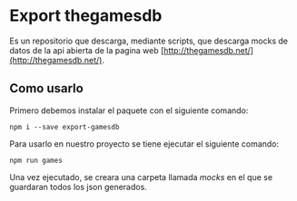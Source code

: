 # Export thegamesdb

Es un repositorio que descarga, mediante scripts, que descarga mocks de datos de la api abierta de la pagina web [http://thegamesdb.net/](http://thegamesdb.net/).

## Como usarlo

Primero debemos instalar el paquete con el siguiente comando:

`npm i --save export-gamesdb`

Para usarlo en nuestro proyecto se tiene ejecutar el siguiente comando:

`npm run games`

Una vez ejecutado, se creara una carpeta llamada *mocks* en el que se guardaran todos los json generados.

